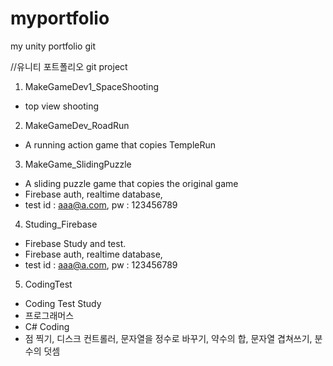 # myportfolio
my unity portfolio git

//유니티 포트폴리오 git project

1. MakeGameDev1_SpaceShooting
  - top view shooting
2. MakeGameDev_RoadRun
  - A running action game that copies TempleRun
3. MakeGame_SlidingPuzzle
  - A sliding puzzle game that copies the original game
  - Firebase auth, realtime database,
  - test id : aaa@a.com, pw : 123456789
4. Studing_Firebase
  - Firebase Study and test.
  - Firebase auth, realtime database,
  - test id : aaa@a.com, pw : 123456789
5. CodingTest
  - Coding Test Study
  - 프로그래머스
  - C# Coding
  - 점 찍기, 디스크 컨트롤러, 문자열을 정수로 바꾸기, 약수의 합, 문자열 겹쳐쓰기, 분수의 덧셈
